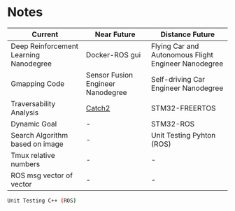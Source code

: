 # Notes

Current | Near Future | Distance Future
--- | --- | ---
Deep Reinforcement Learning Nanodegree | Docker-ROS gui | Flying Car and Autonomous Flight Engineer Nanodegree
Gmapping Code | Sensor Fusion Engineer Nanodegree | Self-driving Car Engineer Nanodegree
Traversability Analysis | [Catch2](https://www.youtube.com/watch?v=3tIE6X5FjDE) | STM32-FREERTOS
Dynamic Goal | - | STM32-ROS
Search Algorithm based on image | - | Unit Testing Pyhton (ROS)
Tmux relative numbers | - | -
ROS msg vector of vector | - | -

```bash
Unit Testing C++ (ROS)
```

